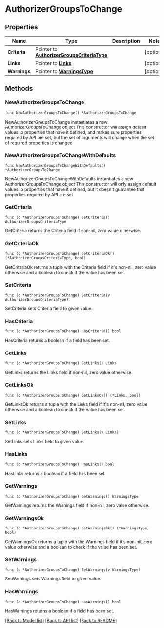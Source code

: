 # AuthorizerGroupsToChange

## Properties

Name | Type | Description | Notes
------------ | ------------- | ------------- | -------------
**Criteria** | Pointer to [**AuthorizerGroupsCriteriaType**](AuthorizerGroupsCriteriaType.md) |  | [optional] 
**Links** | Pointer to [**Links**](Links.md) |  | [optional] 
**Warnings** | Pointer to [**WarningsType**](WarningsType.md) |  | [optional] 

## Methods

### NewAuthorizerGroupsToChange

`func NewAuthorizerGroupsToChange() *AuthorizerGroupsToChange`

NewAuthorizerGroupsToChange instantiates a new AuthorizerGroupsToChange object
This constructor will assign default values to properties that have it defined,
and makes sure properties required by API are set, but the set of arguments
will change when the set of required properties is changed

### NewAuthorizerGroupsToChangeWithDefaults

`func NewAuthorizerGroupsToChangeWithDefaults() *AuthorizerGroupsToChange`

NewAuthorizerGroupsToChangeWithDefaults instantiates a new AuthorizerGroupsToChange object
This constructor will only assign default values to properties that have it defined,
but it doesn't guarantee that properties required by API are set

### GetCriteria

`func (o *AuthorizerGroupsToChange) GetCriteria() AuthorizerGroupsCriteriaType`

GetCriteria returns the Criteria field if non-nil, zero value otherwise.

### GetCriteriaOk

`func (o *AuthorizerGroupsToChange) GetCriteriaOk() (*AuthorizerGroupsCriteriaType, bool)`

GetCriteriaOk returns a tuple with the Criteria field if it's non-nil, zero value otherwise
and a boolean to check if the value has been set.

### SetCriteria

`func (o *AuthorizerGroupsToChange) SetCriteria(v AuthorizerGroupsCriteriaType)`

SetCriteria sets Criteria field to given value.

### HasCriteria

`func (o *AuthorizerGroupsToChange) HasCriteria() bool`

HasCriteria returns a boolean if a field has been set.

### GetLinks

`func (o *AuthorizerGroupsToChange) GetLinks() Links`

GetLinks returns the Links field if non-nil, zero value otherwise.

### GetLinksOk

`func (o *AuthorizerGroupsToChange) GetLinksOk() (*Links, bool)`

GetLinksOk returns a tuple with the Links field if it's non-nil, zero value otherwise
and a boolean to check if the value has been set.

### SetLinks

`func (o *AuthorizerGroupsToChange) SetLinks(v Links)`

SetLinks sets Links field to given value.

### HasLinks

`func (o *AuthorizerGroupsToChange) HasLinks() bool`

HasLinks returns a boolean if a field has been set.

### GetWarnings

`func (o *AuthorizerGroupsToChange) GetWarnings() WarningsType`

GetWarnings returns the Warnings field if non-nil, zero value otherwise.

### GetWarningsOk

`func (o *AuthorizerGroupsToChange) GetWarningsOk() (*WarningsType, bool)`

GetWarningsOk returns a tuple with the Warnings field if it's non-nil, zero value otherwise
and a boolean to check if the value has been set.

### SetWarnings

`func (o *AuthorizerGroupsToChange) SetWarnings(v WarningsType)`

SetWarnings sets Warnings field to given value.

### HasWarnings

`func (o *AuthorizerGroupsToChange) HasWarnings() bool`

HasWarnings returns a boolean if a field has been set.


[[Back to Model list]](../README.md#documentation-for-models) [[Back to API list]](../README.md#documentation-for-api-endpoints) [[Back to README]](../README.md)


